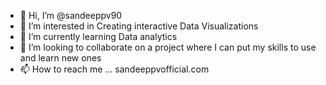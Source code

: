 - 👋 Hi, I’m @sandeeppv90
- 👀 I’m interested in Creating interactive Data Visualizations
- 🌱 I’m currently learning Data analytics
- 💞️ I’m looking to collaborate on a project where I can put my skills to use and learn new ones
- 📫 How to reach me ... sandeeppvofficial.com

<!---
sandeeppv90/sandeeppv90 is a ✨ special ✨ repository because its `README.md` (this file) appears on your GitHub profile.
You can click the Preview link to take a look at your changes.
--->
